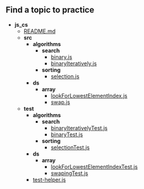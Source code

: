 
## Find a topic to practice

- __js_cs__
  - [README.md](js_cs/README.md)
  - __src__
    - __algorithms__
      - __search__
        - [binary.js](js_cs/src/algorithms/search/binary.js)
        - [binaryIteratively.js](js_cs/src/algorithms/search/binaryIteratively.js)
      - __sorting__
        - [selection.js](js_cs/src/algorithms/sorting/selection.js)
    - __ds__
      - __array__
        - [lookForLowestElementIndex.js](js_cs/src/ds/array/lookForLowestElementIndex.js)
        - [swap.js](js_cs/src/ds/array/swap.js)
  - __test__
    - __algorithms__
      - __search__
        - [binaryIterativelyTest.js](js_cs/test/algorithms/search/binaryIterativelyTest.js)
        - [binaryTest.js](js_cs/test/algorithms/search/binaryTest.js)
      - __sorting__
        - [selectionTest.js](js_cs/test/algorithms/sorting/selectionTest.js)
    - __ds__
      - __array__
        - [lookForLowestElementIndexTest.js](js_cs/test/ds/array/lookForLowestElementIndexTest.js)
        - [swapingTest.js](js_cs/test/ds/array/swapingTest.js)
    - [test-helper.js](js_cs/test/test-helper.js)
